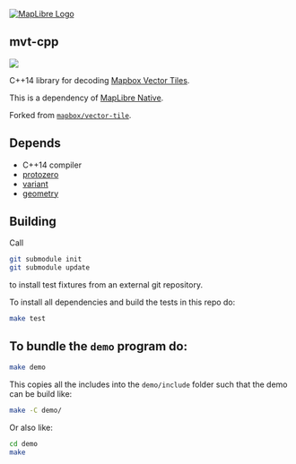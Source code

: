 [![MapLibre Logo](https://maplibre.org/img/maplibre-logo-big.svg)](https://maplibre.org/)

## mvt-cpp

[![](https://img.shields.io/badge/Slack-%23maplibre--native-2EB67D?logo=slack)](https://slack.openstreetmap.us/)

C++14 library for decoding [Mapbox Vector Tiles](https://www.mapbox.com/vector-tiles/).

This is a dependency of [MapLibre Native](https://github.com/maplibre/maplibre-native).

Forked from [`mapbox/vector-tile`](https://github.com/mapbox/vector-tile).

## Depends

 - C++14 compiler
 - [protozero](https://github.com/mapbox/protozero)
 - [variant](https://github.com/mapbox/variant)
 - [geometry](https://github.com/mapbox/geometry.hpp)


## Building

Call
```sh
git submodule init
git submodule update
```

to install test fixtures from an external git repository.

To install all dependencies and build the tests in this repo do:

```sh
make test
```

## To bundle the `demo` program do:

```sh
make demo
```

This copies all the includes into the `demo/include` folder such that the demo can be build like:

```sh
make -C demo/
```

Or also like:

```sh
cd demo
make
```
